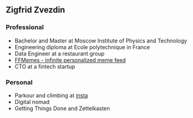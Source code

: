 ## Zigfrid Zvezdin

### Professional
- Bachelor and Master at Moscow Institute of Physics and Technology
- Engineering diploma at Ecole polytechnique in France
- Data Engineer at a restaurant group
- [FFMemes - infinite personalized meme feed](https://ffmemes.com/)
- CTO at a fintech startup

### Personal
- Parkour and climbing at [insta](https://www.instagram.com/ZiggerZZ/)
- Digital nomad
- Getting Things Done and Zettelkasten
